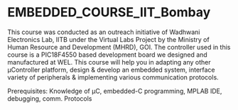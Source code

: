 # EMBEDDED_COURSE_IIT_Bombay
 This course was conducted as an outreach initiative of Wadhwani Electronics Lab, IITB under the Virtual Labs Project by the Ministry of Human Resource and Development (MHRD), GOI. The controller used in this course is a PIC18F4550 based development board we designed and manufactured at WEL. This course will help you in adapting any other μController platform, design & develop an embedded system, interface variety of peripherals & implementing various communication protocols.

Prerequisites: Knowledge of μC, embedded-C programming, MPLAB IDE, debugging, comm. Protocols
